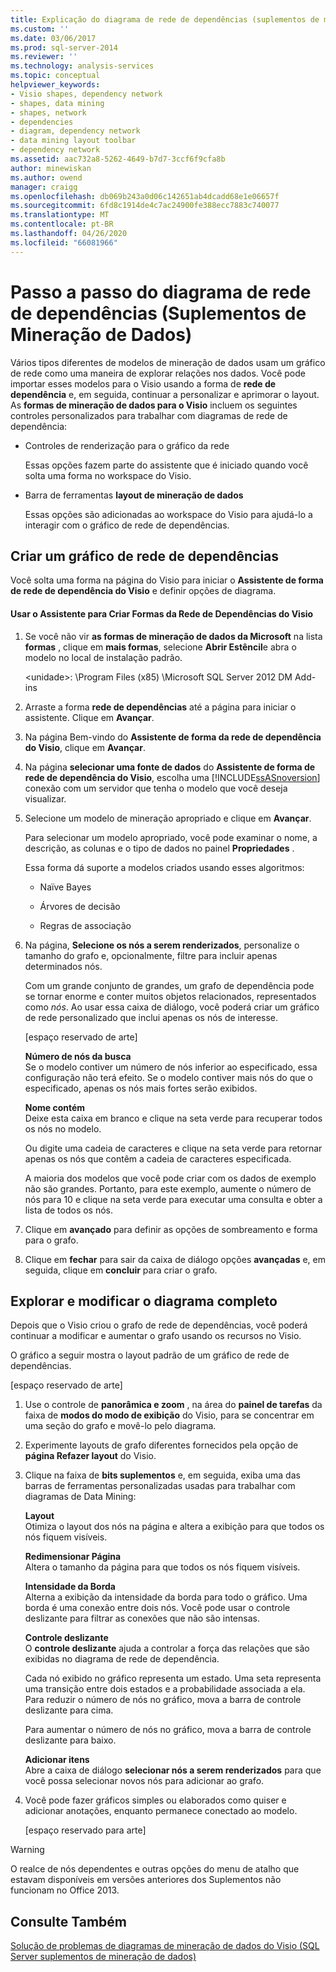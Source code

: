 ```yaml
---
title: Explicação do diagrama de rede de dependências (suplementos de mineração de dados) | Microsoft Docs
ms.custom: ''
ms.date: 03/06/2017
ms.prod: sql-server-2014
ms.reviewer: ''
ms.technology: analysis-services
ms.topic: conceptual
helpviewer_keywords:
- Visio shapes, dependency network
- shapes, data mining
- shapes, network
- dependencies
- diagram, dependency network
- data mining layout toolbar
- dependency network
ms.assetid: aac732a8-5262-4649-b7d7-3ccf6f9cfa8b
author: minewiskan
ms.author: owend
manager: craigg
ms.openlocfilehash: db069b243a0d06c142651ab4dcadd68e1e06657f
ms.sourcegitcommit: 6fd8c1914de4c7ac24900fe388ecc7883c740077
ms.translationtype: MT
ms.contentlocale: pt-BR
ms.lasthandoff: 04/26/2020
ms.locfileid: "66081966"
---
```

# <a name="dependency-network-diagram-walkthrough-data-mining-add-ins"></a>Passo a passo do diagrama de rede de dependências (Suplementos de Mineração de Dados)
  Vários tipos diferentes de modelos de mineração de dados usam um gráfico de rede como uma maneira de explorar relações nos dados. Você pode importar esses modelos para o Visio usando a forma de **rede de dependência** e, em seguida, continuar a personalizar e aprimorar o layout. As **formas de mineração de dados para o Visio** incluem os seguintes controles personalizados para trabalhar com diagramas de rede de dependência:  
  
-   Controles de renderização para o gráfico da rede  
  
     Essas opções fazem parte do assistente que é iniciado quando você solta uma forma no workspace do Visio.  
  
-   Barra de ferramentas **layout de mineração de dados**  
  
     Essas opções são adicionadas ao workspace do Visio para ajudá-lo a interagir com o gráfico de rede de dependências.  
  
## <a name="build-a-dependency-network-graph"></a>Criar um gráfico de rede de dependências  
 Você solta uma forma na página do Visio para iniciar o **Assistente de forma de rede de dependência do Visio** e definir opções de diagrama.  
  
#### <a name="use-the-dependency-net-visio-shape-wizard"></a>Usar o Assistente para Criar Formas da Rede de Dependências do Visio  
  
1.  Se você não vir **as formas de mineração de dados da Microsoft** na lista **formas** , clique em **mais formas**, selecione **Abrir Estêncil**e abra o modelo no local de instalação padrão.  
  
     \<unidade>: \Program Files (x85) \Microsoft SQL Server 2012 DM Add-ins  
  
2.  Arraste a forma **rede de dependências** até a página para iniciar o assistente. Clique em **Avançar**.  
  
3.  Na página Bem-vindo do **Assistente de forma da rede de dependência do Visio**, clique em **Avançar**.  
  
4.  Na página **selecionar uma fonte de dados** do **Assistente de forma de rede de dependência do Visio**, escolha uma [!INCLUDE[ssASnoversion](../includes/ssasnoversion-md.md)] conexão com um servidor que tenha o modelo que você deseja visualizar.  
  
5.  Selecione um modelo de mineração apropriado e clique em **Avançar**.  
  
     Para selecionar um modelo apropriado, você pode examinar o nome, a descrição, as colunas e o tipo de dados no painel **Propriedades** .  
  
     Essa forma dá suporte a modelos criados usando esses algoritmos:  
  
    -   Naïve Bayes  
  
    -   Árvores de decisão  
  
    -   Regras de associação  
  
6.  Na página, **Selecione os nós a serem renderizados**, personalize o tamanho do grafo e, opcionalmente, filtre para incluir apenas determinados nós.  
  
     Com um grande conjunto de grandes, um grafo de dependência pode se tornar enorme e conter muitos objetos relacionados, representados como *nós*. Ao usar essa caixa de diálogo, você poderá criar um gráfico de rede personalizado que inclui apenas os nós de interesse.  
  
     [espaço reservado de arte]  
  
     **Número de nós da busca**  
     Se o modelo contiver um número de nós inferior ao especificado, essa configuração não terá efeito. Se o modelo contiver mais nós do que o especificado, apenas os nós mais fortes serão exibidos.  
  
     **Nome contém**  
     Deixe esta caixa em branco e clique na seta verde para recuperar todos os nós no modelo.  
  
     Ou digite uma cadeia de caracteres e clique na seta verde para retornar apenas os nós que contêm a cadeia de caracteres especificada.  
  
     A maioria dos modelos que você pode criar com os dados de exemplo não são grandes. Portanto, para este exemplo, aumente o número de nós para 10 e clique na seta verde para executar uma consulta e obter a lista de todos os nós.  
  
7.  Clique em **avançado** para definir as opções de sombreamento e forma para o grafo.  
  
8.  Clique em **fechar** para sair da caixa de diálogo opções **avançadas** e, em seguida, clique em **concluir** para criar o grafo.  
  
## <a name="explore-and-modify-the-finished-diagram"></a>Explorar e modificar o diagrama completo  
 Depois que o Visio criou o grafo de rede de dependências, você poderá continuar a modificar e aumentar o grafo usando os recursos no Visio.  
  
 O gráfico a seguir mostra o layout padrão de um gráfico de rede de dependências.  
  
 [espaço reservado de arte]  
  
1.  Use o controle de **panorâmica e zoom** , na área do **painel de tarefas** da faixa de **modos do modo de exibição** do Visio, para se concentrar em uma seção do grafo e movê-lo pelo diagrama.  
  
2.  Experimente layouts de grafo diferentes fornecidos pela opção de **página Refazer layout** do Visio.  
  
3.  Clique na faixa de **bits suplementos** e, em seguida, exiba uma das barras de ferramentas personalizadas usadas para trabalhar com diagramas de Data Mining:  
  
     **Layout**  
     Otimiza o layout dos nós na página e altera a exibição para que todos os nós fiquem visíveis.  
  
     **Redimensionar Página**  
     Altera o tamanho da página para que todos os nós fiquem visíveis.  
  
     **Intensidade da Borda**  
     Alterna a exibição da intensidade da borda para todo o gráfico. Uma borda é uma conexão entre dois nós. Você pode usar o controle deslizante para filtrar as conexões que não são intensas.  
  
     **Controle deslizante**  
     O **controle deslizante** ajuda a controlar a força das relações que são exibidas no diagrama de rede de dependência.  
  
     Cada nó exibido no gráfico representa um estado. Uma seta representa uma transição entre dois estados e a probabilidade associada a ela. Para reduzir o número de nós no gráfico, mova a barra de controle deslizante para cima.  
  
     Para aumentar o número de nós no gráfico, mova a barra de controle deslizante para baixo.  
  
     **Adicionar itens**  
     Abre a caixa de diálogo **selecionar nós a serem renderizados** para que você possa selecionar novos nós para adicionar ao grafo.  
  
4.  Você pode fazer gráficos simples ou elaborados como quiser e adicionar anotações, enquanto permanece conectado ao modelo.  
  
     [espaço reservado para arte]  
  
> [!WARNING]  
>  O realce de nós dependentes e outras opções do menu de atalho que estavam disponíveis em versões anteriores dos Suplementos não funcionam no Office 2013.  
  
## <a name="see-also"></a>Consulte Também  
 [Solução de problemas de diagramas de mineração de dados do Visio &#40;SQL Server suplementos de mineração de dados&#41;](troubleshooting-visio-data-mining-diagrams-sql-server-data-mining-add-ins.md)  
  
  
